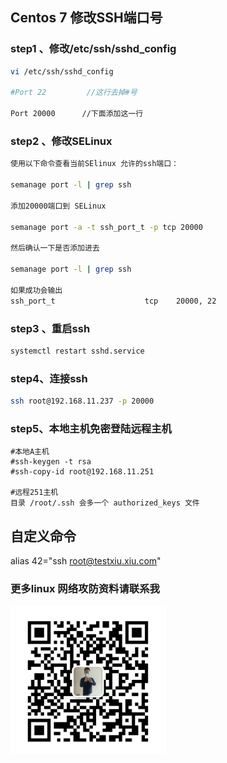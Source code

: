 
## Centos 7 修改SSH端口号

### step1 、修改/etc/ssh/sshd_config
```bash
vi /etc/ssh/sshd_config

#Port 22         //这行去掉#号

Port 20000      //下面添加这一行

```

### step2 、修改SELinux

```bash
使用以下命令查看当前SElinux 允许的ssh端口：

semanage port -l | grep ssh

添加20000端口到 SELinux

semanage port -a -t ssh_port_t -p tcp 20000

然后确认一下是否添加进去

semanage port -l | grep ssh

如果成功会输出
ssh_port_t                    tcp    20000, 22

```

### step3 、重启ssh
```bash
systemctl restart sshd.service

```
### step4、连接ssh
```bash
ssh root@192.168.11.237 -p 20000
```

### step5、本地主机免密登陆远程主机
    #本地A主机
    #ssh-keygen -t rsa
    #ssh-copy-id root@192.168.11.251

    #远程251主机
    目录 /root/.ssh 会多一个 authorized_keys 文件


## 自定义命令

alias 42="ssh root@testxiu.xiu.com"

### 更多linux 网络攻防资料请联系我

<img src="my.jpg" width="50%" height="50%"/>
